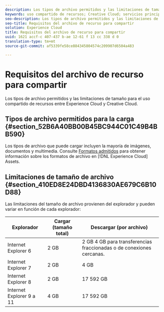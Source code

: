 ```yaml
---
description: Los tipos de archivo permitidos y las limitaciones de tamaño para el uso compartido de recursos entre Experience Cloud y Creative Cloud.
keywords: uso compartido de recursos; Creative Cloud; servicios principales
seo-description: Los tipos de archivo permitidos y las limitaciones de tamaño para el uso compartido de recursos entre Experience Cloud y Creative Cloud.
seo-title: Requisitos del archivo de recurso para compartir
solution: Experience Cloud
title: Requisitos del archivo de recurso para compartir
uuid: 1621 accf-c 407-437 b-ae 12-61 f 13 cc 338 d 0
translation-type: tm+mt
source-git-commit: af5339fe58ce884345804574c209907d6504a483

---
```



# Requisitos del archivo de recurso para compartir

Los tipos de archivo permitidos y las limitaciones de tamaño para el uso compartido de recursos entre Experience Cloud y Creative Cloud.

## Tipos de archivo permitidos para la carga {#section_52B6A40BB00B45BC944C01C49B4BB590}

Los tipos de archivo que puede cargar incluyen la mayoría de imágenes, documentos y multimedia. Consulte [Formatos admitidos](https://helpx.adobe.com/experience-manager/brand-portal/using/brand-portal-supported-formats.html) para obtener información sobre los formatos de archivo en [!DNL Experience Cloud] Assets.

## Limitaciones de tamaño de archivo {#section_410ED8E24DBD4136830AE679C6B10D88}

Las limitaciones del tamaño de archivo provienen del explorador y pueden variar en función de cada explorador:

| Explorador | Cargar (tamaño total) | Descargar (por archivo) |
|--- |--- |--- |
| Internet Explorer 6 | 2 GB | 2 GB  4 GB para transferencias fraccionadas o de conexiones cercanas. |
| Internet Explorer 7 | 2 GB | 4 GB |
| Internet Explorer 8 | 2 GB | 17 592 GB |
| Internet Explorer 9 a 11 | 4 GB | 17 592 GB |
